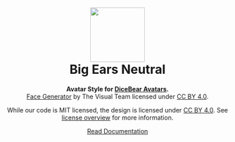 <h1 align="center"><img src="https://dicebear.com/api/big-ears-neutral/1.svg" width="124" /> <br />Big Ears Neutral</h1>
<p align="center">
  <strong>Avatar Style for <a href="https://dicebear.com/">DiceBear Avatars</a>.</strong><br />
    <a href="https://www.figma.com/community/file/986078800058673824">Face Generator</a>
    by The Visual Team
    licensed under
      <a href="https://creativecommons.org/licenses/by/4.0/">CC BY 4.0</a>.
</p>

<p align="center">
  While our code is MIT licensed, the design is licensed under
    <a href="https://creativecommons.org/licenses/by/4.0/">CC BY 4.0</a>.
  See <a href="https://dicebear.com/licenses">license overview</a> for more information.
</p>

<p align="center">
  <a href="https://dicebear.com/styles/big-ears-neutral">
    Read Documentation
  </a>
</p>

